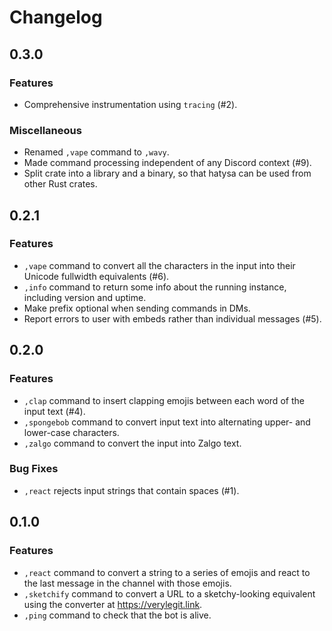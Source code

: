 # Changelog

## 0.3.0

### Features

- Comprehensive instrumentation using `tracing` (#2).

### Miscellaneous

- Renamed `,vape` command to `,wavy`.
- Made command processing independent of any Discord context (#9).
- Split crate into a library and a binary, so that hatysa can be used from other Rust crates.

## 0.2.1

### Features

- `,vape` command to convert all the characters in the input into their Unicode fullwidth 
equivalents (#6).
- `,info` command to return some info about the running instance, including version and uptime.
- Make prefix optional when sending commands in DMs.
- Report errors to user with embeds rather than individual messages (#5).

## 0.2.0

### Features

- `,clap` command to insert clapping emojis between each word of the input text (#4).
- `,spongebob` command to convert input text into alternating upper- and lower-case characters.
- `,zalgo` command to convert the input into Zalgo text.

### Bug Fixes

- `,react` rejects input strings that contain spaces (#1).

## 0.1.0

### Features

- `,react` command to convert a string to a series of emojis and react to the last message in the 
channel with those emojis.
- `,sketchify` command to convert a URL to a sketchy-looking equivalent using the converter at 
https://verylegit.link.
- `,ping` command to check that the bot is alive.

